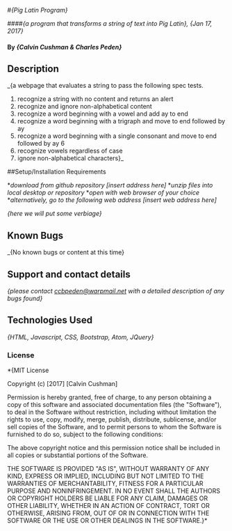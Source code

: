 #_{Pig Latin Program}_

####_{a program that transforms a string of text into Pig Latin}, {Jan 17, 2017}_

#### By _**{Calvin Cushman & Charles Peden}**_

## Description

_{a webpage that evaluates a string to pass the following spec tests.
1. recognize a string with no content and returns an alert
2. recognize and ignore non-alphabetical content
3. recognize a word beginning with a vowel and add ay to end
4. recognize a word beginning with a trigraph and move to end followed by ay
5. recognize a word beginning with a single consonant and move to end followed by ay
6
6. recognize vowels regardless of case
7. ignore non-alphabetical characters}_

##Setup/Installation Requirements

*_download from github repository [insert address here]_
*_unzip files into local desktop or repository_
*_open with web browser of your choice_
*_alternatively, go to the following web address [insert web address here]_

_{here we will put some verbiage}_

## Known Bugs

_{No known bugs or content at this time}

## Support and contact details

_{please contact ccbpeden@warpmail.net with a detailed description of any bugs found}_

## Technologies Used

_{HTML, Javascript, CSS, Bootstrap, Atom, JQuery}_

### License

*{MIT License

Copyright (c) [2017] [Calvin Cushman]

Permission is hereby granted, free of charge, to any person obtaining a copy of this software and associated documentation files (the "Software"), to deal in the Software without restriction, including without limitation the rights to use, copy, modify, merge, publish, distribute, sublicense, and/or sell copies of the Software, and to permit persons to whom the Software is furnished to do so, subject to the following conditions:

The above copyright notice and this permission notice shall be included in all copies or substantial portions of the Software.

THE SOFTWARE IS PROVIDED "AS IS", WITHOUT WARRANTY OF ANY KIND, EXPRESS OR IMPLIED, INCLUDING BUT NOT LIMITED TO THE WARRANTIES OF MERCHANTABILITY, FITNESS FOR A PARTICULAR PURPOSE AND NONINFRINGEMENT. IN NO EVENT SHALL THE AUTHORS OR COPYRIGHT HOLDERS BE LIABLE FOR ANY CLAIM, DAMAGES OR OTHER LIABILITY, WHETHER IN AN ACTION OF CONTRACT, TORT OR OTHERWISE, ARISING FROM, OUT OF OR IN CONNECTION WITH THE SOFTWARE OR THE USE OR OTHER DEALINGS IN THE
SOFTWARE.}*
